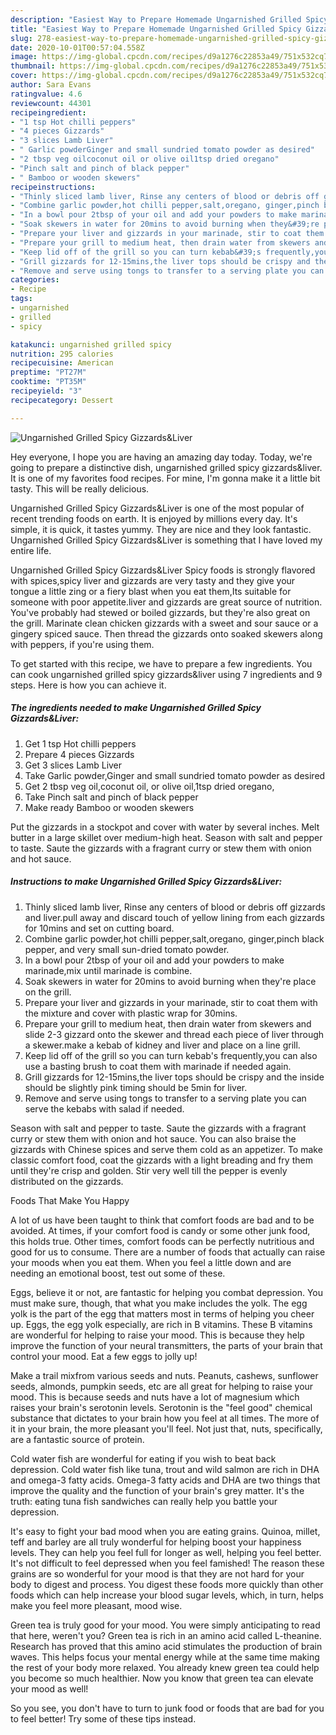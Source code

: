 ```yaml
---
description: "Easiest Way to Prepare Homemade Ungarnished Grilled Spicy Gizzards&amp;amp;Liver"
title: "Easiest Way to Prepare Homemade Ungarnished Grilled Spicy Gizzards&amp;amp;Liver"
slug: 278-easiest-way-to-prepare-homemade-ungarnished-grilled-spicy-gizzards-and-amp-liver
date: 2020-10-01T00:57:04.558Z
image: https://img-global.cpcdn.com/recipes/d9a1276c22853a49/751x532cq70/ungarnished-grilled-spicy-gizzardsliver-recipe-main-photo.jpg
thumbnail: https://img-global.cpcdn.com/recipes/d9a1276c22853a49/751x532cq70/ungarnished-grilled-spicy-gizzardsliver-recipe-main-photo.jpg
cover: https://img-global.cpcdn.com/recipes/d9a1276c22853a49/751x532cq70/ungarnished-grilled-spicy-gizzardsliver-recipe-main-photo.jpg
author: Sara Evans
ratingvalue: 4.6
reviewcount: 44301
recipeingredient:
- "1 tsp Hot chilli peppers"
- "4 pieces Gizzards"
- "3 slices Lamb Liver"
- " Garlic powderGinger and small sundried tomato powder as desired"
- "2 tbsp veg oilcoconut oil or olive oil1tsp dried oregano"
- "Pinch salt and pinch of black pepper"
- " Bamboo or wooden skewers"
recipeinstructions:
- "Thinly sliced lamb liver, Rinse any centers of blood or debris off gizzards and liver.pull away and discard touch of yellow lining from each gizzards for 10mins and set on cutting board."
- "Combine garlic powder,hot chilli pepper,salt,oregano, ginger,pinch black pepper, and very small sun-dried tomato powder."
- "In a bowl pour 2tbsp of your oil and add your powders to make marinade,mix until marinade is combine."
- "Soak skewers in water for 20mins to avoid burning when they&#39;re place on the grill."
- "Prepare your liver and gizzards in your marinade, stir to coat them with the mixture and cover with plastic wrap for 30mins."
- "Prepare your grill to medium heat, then drain water from skewers and slide 2-3 gizzard onto the skewer and thread each piece of liver through a skewer.make a kebab of kidney and liver and place on a line grill."
- "Keep lid off of the grill so you can turn kebab&#39;s frequently,you can also use a basting brush to coat them with marinade if needed again."
- "Grill gizzards for 12-15mins,the liver tops should be crispy and the inside should be slightly pink timing should be 5min for liver."
- "Remove and serve using tongs to transfer to a serving plate you can serve the kebabs with salad if needed."
categories:
- Recipe
tags:
- ungarnished
- grilled
- spicy

katakunci: ungarnished grilled spicy 
nutrition: 295 calories
recipecuisine: American
preptime: "PT27M"
cooktime: "PT35M"
recipeyield: "3"
recipecategory: Dessert

---
```



![Ungarnished Grilled Spicy Gizzards&amp;Liver](https://img-global.cpcdn.com/recipes/d9a1276c22853a49/751x532cq70/ungarnished-grilled-spicy-gizzardsliver-recipe-main-photo.jpg)

Hey everyone, I hope you are having an amazing day today. Today, we're going to prepare a distinctive dish, ungarnished grilled spicy gizzards&amp;liver. It is one of my favorites food recipes. For mine, I'm gonna make it a little bit tasty. This will be really delicious.

Ungarnished Grilled Spicy Gizzards&amp;Liver is one of the most popular of recent trending foods on earth. It is enjoyed by millions every day. It's simple, it is quick, it tastes yummy. They are nice and they look fantastic. Ungarnished Grilled Spicy Gizzards&amp;Liver is something that I have loved my entire life.

Ungarnished Grilled Spicy Gizzards&amp;Liver Spicy foods is strongly flavored with spices,spicy liver and gizzards are very tasty and they give your tongue a little zing or a fiery blast when you eat them,Its suitable for someone with poor appetite.liver and gizzards are great source of nutrition. You&#39;ve probably had stewed or boiled gizzards, but they&#39;re also great on the grill. Marinate clean chicken gizzards with a sweet and sour sauce or a gingery spiced sauce. Then thread the gizzards onto soaked skewers along with peppers, if you&#39;re using them.


To get started with this recipe, we have to prepare a few ingredients. You can cook ungarnished grilled spicy gizzards&amp;liver using 7 ingredients and 9 steps. Here is how you can achieve it.

<!--inarticleads1-->

##### The ingredients needed to make Ungarnished Grilled Spicy Gizzards&amp;Liver:

1. Get 1 tsp Hot chilli peppers
1. Prepare 4 pieces Gizzards
1. Get 3 slices Lamb Liver
1. Take  Garlic powder,Ginger and small sundried tomato powder as desired
1. Get 2 tbsp veg oil,coconut oil, or olive oil,1tsp dried oregano,
1. Take Pinch salt and pinch of black pepper
1. Make ready  Bamboo or wooden skewers


Put the gizzards in a stockpot and cover with water by several inches. Melt butter in a large skillet over medium-high heat. Season with salt and pepper to taste. Saute the gizzards with a fragrant curry or stew them with onion and hot sauce. 

<!--inarticleads2-->

##### Instructions to make Ungarnished Grilled Spicy Gizzards&amp;Liver:

1. Thinly sliced lamb liver, Rinse any centers of blood or debris off gizzards and liver.pull away and discard touch of yellow lining from each gizzards for 10mins and set on cutting board.
1. Combine garlic powder,hot chilli pepper,salt,oregano, ginger,pinch black pepper, and very small sun-dried tomato powder.
1. In a bowl pour 2tbsp of your oil and add your powders to make marinade,mix until marinade is combine.
1. Soak skewers in water for 20mins to avoid burning when they&#39;re place on the grill.
1. Prepare your liver and gizzards in your marinade, stir to coat them with the mixture and cover with plastic wrap for 30mins.
1. Prepare your grill to medium heat, then drain water from skewers and slide 2-3 gizzard onto the skewer and thread each piece of liver through a skewer.make a kebab of kidney and liver and place on a line grill.
1. Keep lid off of the grill so you can turn kebab&#39;s frequently,you can also use a basting brush to coat them with marinade if needed again.
1. Grill gizzards for 12-15mins,the liver tops should be crispy and the inside should be slightly pink timing should be 5min for liver.
1. Remove and serve using tongs to transfer to a serving plate you can serve the kebabs with salad if needed.


Season with salt and pepper to taste. Saute the gizzards with a fragrant curry or stew them with onion and hot sauce. You can also braise the gizzards with Chinese spices and serve them cold as an appetizer. To make classic comfort food, coat the gizzards with a light breading and fry them until they&#39;re crisp and golden. Stir very well till the pepper is evenly distributed on the gizzards. 

Foods That Make You Happy


A lot of us have been taught to think that comfort foods are bad and to be avoided. At times, if your comfort food is candy or some other junk food, this holds true. Other times, comfort foods can be perfectly nutritious and good for us to consume. There are a number of foods that actually can raise your moods when you eat them. When you feel a little down and are needing an emotional boost, test out some of these.

Eggs, believe it or not, are fantastic for helping you combat depression. You must make sure, though, that what you make includes the yolk. The egg yolk is the part of the egg that matters most in terms of helping you cheer up. Eggs, the egg yolk especially, are rich in B vitamins. These B vitamins are wonderful for helping to raise your mood. This is because they help improve the function of your neural transmitters, the parts of your brain that control your mood. Eat a few eggs to jolly up!

Make a trail mixfrom various seeds and nuts. Peanuts, cashews, sunflower seeds, almonds, pumpkin seeds, etc are all great for helping to raise your mood. This is because seeds and nuts have a lot of magnesium which raises your brain's serotonin levels. Serotonin is the "feel good" chemical substance that dictates to your brain how you feel at all times. The more of it in your brain, the more pleasant you'll feel. Not just that, nuts, specifically, are a fantastic source of protein.

Cold water fish are wonderful for eating if you wish to beat back depression. Cold water fish like tuna, trout and wild salmon are rich in DHA and omega-3 fatty acids. Omega-3 fatty acids and DHA are two things that improve the quality and the function of your brain's grey matter. It's the truth: eating tuna fish sandwiches can really help you battle your depression. 

It's easy to fight your bad mood when you are eating grains. Quinoa, millet, teff and barley are all truly wonderful for helping boost your happiness levels. They can help you feel full for longer as well, helping you feel better. It's not difficult to feel depressed when you feel famished! The reason these grains are so wonderful for your mood is that they are not hard for your body to digest and process. You digest these foods more quickly than other foods which can help increase your blood sugar levels, which, in turn, helps make you feel more pleasant, mood wise.

Green tea is truly good for your mood. You were simply anticipating to read that here, weren't you? Green tea is rich in an amino acid called L-theanine. Research has proved that this amino acid stimulates the production of brain waves. This helps focus your mental energy while at the same time making the rest of your body more relaxed. You already knew green tea could help you become so much healthier. Now you know that green tea can elevate your mood as well!

So you see, you don't have to turn to junk food or foods that are bad for you to feel better! Try  some  of  these  tips  instead.

